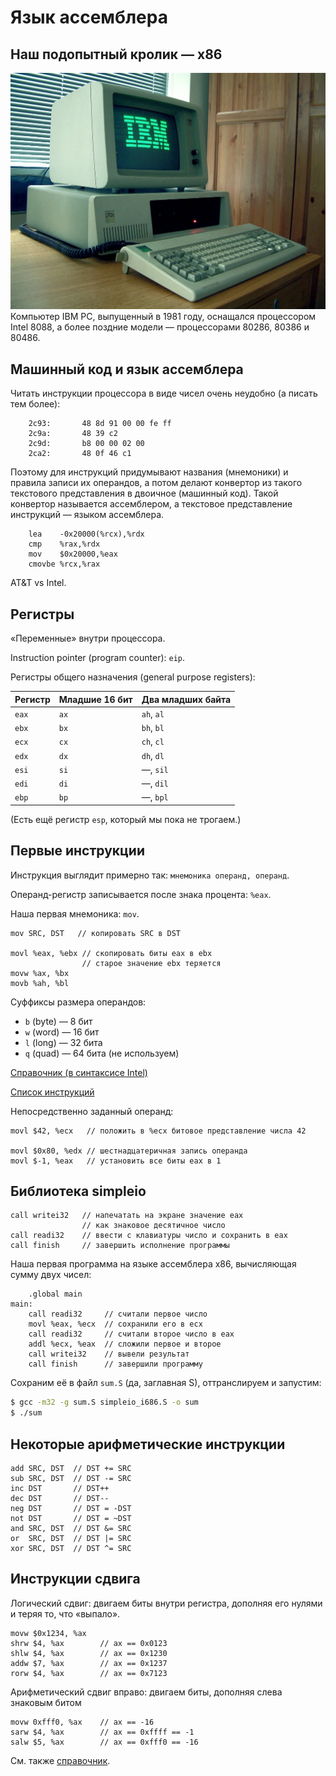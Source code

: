 # Язык ассемблера

## Наш подопытный кролик — x86
![](./ibm-pc.webp)
Компьютер IBM PC, выпущенный в 1981 году, оснащался процессором
Intel 8088, а более поздние модели — процессорами
80286, 80386 и 80486.

## Машинный код и язык ассемблера
Читать инструкции процессора в виде чисел очень неудобно (а писать тем более):
```
    2c93:       48 8d 91 00 00 fe ff
    2c9a:       48 39 c2 
    2c9d:       b8 00 00 02 00
    2ca2:       48 0f 46 c1
```

Поэтому для инструкций придумывают названия (мнемоники) и правила записи
их операндов, а потом делают
конвертор из такого текстового представления в двоичное (машинный код).
Такой конвертор называется ассемблером, а текстовое представление инструкций — языком ассемблера.

```x86asm
    lea    -0x20000(%rcx),%rdx
    cmp    %rax,%rdx
    mov    $0x20000,%eax
    cmovbe %rcx,%rax
```

AT&T vs Intel.

## Регистры
«Переменные» внутри процессора.

Instruction pointer (program counter): `eip`.

Регистры общего назначения (general purpose registers):

| Регистр | Младшие 16 бит | Два младших байта |
|---------|----------------|-------------------|
`eax` | `ax` | `ah`, `al`
`ebx` | `bx` | `bh`, `bl`
`ecx` | `cx` | `ch`, `cl`
`edx` | `dx` | `dh`, `dl`
`esi` | `si` | —, `sil`
`edi` | `di` | —, `dil`
`ebp` | `bp` | —, `bpl`

(Есть ещё регистр `esp`, который мы пока не трогаем.)

## Первые инструкции
Инструкция выглядит примерно так: `мнемоника операнд, операнд`.

Операнд-регистр записывается после знака процента: `%eax`.

Наша первая мнемоника: `mov`.
```x86asm
mov SRC, DST   // копировать SRC в DST

movl %eax, %ebx // скопировать биты eax в ebx
                // старое значение ebx теряется
movw %ax, %bx
movb %ah, %bl
```

Суффиксы размера операндов:
* `b` (byte) — 8 бит
* `w` (word) — 16 бит
* `l` (long) — 32 бита
* `q` (quad) — 64 бита (не используем)

[Справочник (в синтаксисе Intel)](https://www.felixcloutier.com/x86/mov)

[Список инструкций](https://www.felixcloutier.com/x86/index.html)

Непосредственно заданный операнд:
```x86asm
movl $42, %ecx   // положить в %ecx битовое представление числа 42

movl $0x80, %edx // шестнадцатеричная запись операнда
movl $-1, %eax   // установить все биты eax в 1
```

## Библиотека simpleio
```
call writei32   // напечатать на экране значение eax
                // как знаковое десятичное число
call readi32    // ввести с клавиатуры число и сохранить в eax
call finish     // завершить исполнение программы
```

Наша первая программа на языке ассемблера x86, вычисляющая сумму двух чисел:
```x86asm
    .global main
main:
    call readi32     // считали первое число
    movl %eax, %ecx  // сохранили его в ecx
    call readi32     // считали второе число в eax
    addl %ecx, %eax  // сложили первое и второе
    call writei32    // вывели результат
    call finish      // завершили программу
```

Сохраним её в файл `sum.S` (да, заглавная S), оттранслируем и запустим:

```sh
$ gcc -m32 -g sum.S simpleio_i686.S -o sum
$ ./sum
```

## Некоторые арифметические инструкции

```x86asm
add SRC, DST  // DST += SRC
sub SRC, DST  // DST -= SRC
inc DST       // DST++
dec DST       // DST--
neg DST       // DST = -DST
not DST       // DST = ~DST
and SRC, DST  // DST &= SRC
or  SRC, DST  // DST |= SRC
xor SRC, DST  // DST ^= SRC
```

## Инструкции сдвига
Логический сдвиг: двигаем биты внутри регистра,
дополняя его нулями и теряя то, что «выпало».

```x86asm
movw $0x1234, %ax
shrw $4, %ax        // ax == 0x0123
shlw $4, %ax        // ax == 0x1230
addw $7, %ax        // ax == 0x1237
rorw $4, %ax        // ax == 0x7123
```

Арифметический сдвиг вправо: двигаем биты, дополняя
слева знаковым битом

```x86asm
movw 0xfff0, %ax    // ax == -16
sarw $4, %ax        // ax == 0xffff == -1
salw $5, %ax        // ax == 0xfff0 == -16
```

См. также [справочник](https://www.felixcloutier.com/x86/sal:sar:shl:shr).
